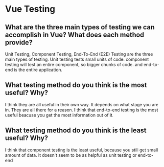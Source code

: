 # Vue Testing 

## What are the three main types of testing we can accomplish in Vue? What does each method provide?
Unit Testing, Component Testing, End-To-End (E2E) Testing are the three main types of testing. Unit testing tests small units of code. component testing will test an entire component, so bigger chunks of code. and end-to-end is the entire application.

## What testing method do you think is the most useful? Why?
I think they are all useful in their own way. It depends on what stage you are in. They are all there for a reason. I think that end-to-end testing is the most useful beacuse you get the most information out of it.

## What testing method do you think is the least useful? Why?
I think that component testing is the least useful, because you still get small amount of data. It doesn't seem to be as helpful as unit testing or end-to-end